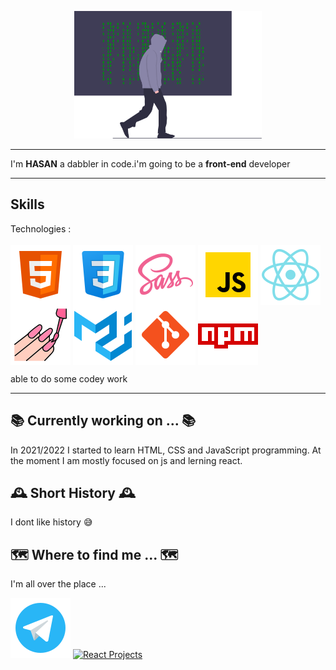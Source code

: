<p align="middle">
<img src="images/hero.svg" width="300px" aria-hidden="true" alt="hacker" />
</p>

---

I'm **HASAN** a dabbler in code.i'm going to be a
**front-end** developer

---
## Skills


<p>
Technologies : 
 <br/>
 <br/>
  

<img src="images/html.svg" style='vertical-align:middle' aria-label="HTML 5">
<img src="images/css.svg" style='vertical-align:middle' aria-label="CSS 3">
<img src="images/sass.svg" style='vertical-align:middle' aria-label="sass">
<img src="images/js.svg" style='vertical-align:middle' aria-label="JavaScript">
<img src="images/react.svg" style='vertical-align:middle' aria-label="react">
 <img src="images/styled.svg" style='vertical-align:middle' aria-label="styled component">
<img src="images/mui.svg" style='vertical-align:middle' aria-label="mui">
<img src="images/git.svg" style='vertical-align:middle' aria-label="git">
<img src="images/npm.svg" style='vertical-align:middle' aria-label="npm">

</p>

able to do some codey work

---

## 📚 Currently working on ... 📚

In 2021/2022 I started to learn HTML, CSS and JavaScript programming. At the moment I am mostly focused on js and lerning react.


## 🕰️ Short History 🕰️

I dont like history 😅



## 🗺️ Where to find me ... 🗺️

I'm all over the place ...

  [![Telegram](images/telegram.svg)](https://t.me/A_SED_HASAN) [![React Projects](https://img.icons8.com/color/48/heavy.png)](https://aall-react-projects.netlify.app/) 



<!-- <p>
<img src="images/linkedin.svg" style='vertical-align:middle'> - [Robert McGovern](https://www.linkedin.com/in/robertmcgovern/)
</p> -->

<!-- <details><summary><h2>🤪 Parting Fun Facts ... 🤪</h2></summary>
<p>

### Why **Tarasis**?

It was a D&D character name I made up for a bard thief back in 89/90 when I was 13 or 14. Years later I discovered that it was the original name of the Roman Emperor [Zeno](https://en.wikipedia.org/wiki/Zeno_(emperor)), that it was the [name](http://www.tarasiselectric.com) of an electric company in the United States of America and the [surname](https://en.wikipedia.org/wiki/Konstantinos_Tarasis) of a Greek footballer & manager.

When I can't get `tarasis` as a username, then I use `duemoko`.

### Why a purple fedora?

I love the colour purple, and I often wear a black fedora.</p>
</details>

## 😻 With thanks ... 😻

The shields are from [Shunsuke Mano](https://github.com/progfay/shields-with-icon) & [Shields.io](https://shields.io/) -->

<!-- **tarasis/tarasis** is a ✨ _special_ ✨ repository because its `README.md` (this file) appears on your GitHub profile.

Here are some ideas to get you started:

- 🔭 I’m currently working on SUDOKU
- 🌱 I’m currently learning more more more react
- 👯 I’m looking to collaborate on ...
- 🤔 I’m looking for help with ...
- 💬 Ask me about front end 
- 📫 How to reach me: ...
- 😄 Pronouns: ...
- ⚡ Fun fact: ... -->
